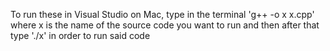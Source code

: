 To run these in Visual Studio on Mac, type in the terminal 'g++ -o x x.cpp' where x is the name of the source code you want to run and then after that type './x' in order to run said code
